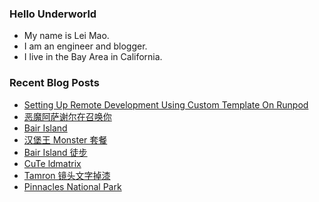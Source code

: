 ### Hello Underworld

- My name is Lei Mao.
- I am an engineer and blogger.
- I live in the Bay Area in California.


### Recent Blog Posts

<!-- BLOG-POST-LIST:START -->
- [Setting Up Remote Development Using Custom Template On Runpod](https://leimao.github.io/blog/Setting-Up-Remote-Development-Custom-Template-Runpod/)
- [恶魔阿萨谢尔在召唤你](https://leimao.github.io/essay/%E6%81%B6%E9%AD%94%E9%98%BF%E8%90%A8%E8%B0%A2%E5%B0%94%E5%9C%A8%E5%8F%AC%E5%94%A4%E4%BD%A0/)
- [Bair Island](https://leimao.github.io/photography/Bair-Island-2025-10-04/)
- [汉堡王 Monster 套餐](https://leimao.github.io/essay/Burger-King-Monster-Menu/)
- [Bair Island 徒步](https://leimao.github.io/life/Bair-Island-2025-10-04/)
- [CuTe ldmatrix](https://leimao.github.io/blog/CuTe-ldmatrix/)
- [Tamron 镜头文字掉漆](https://leimao.github.io/essay/Tamron%E9%95%9C%E5%A4%B4%E6%96%87%E5%AD%97%E6%8E%89%E6%BC%86/)
- [Pinnacles National Park](https://leimao.github.io/photography/Pinnacles-National-Park-2025-09-27/)
<!-- BLOG-POST-LIST:END -->
